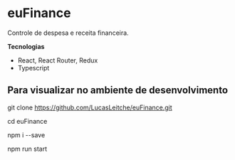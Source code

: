 # euFinance

Controle de despesa e receita financeira.

<strong>Tecnologias</strong>
<ul>
  <li>React, React Router, Redux</li>
  <li>Typescript</li>
</ul>

<h2> Para visualizar no ambiente de desenvolvimento </h2>

git clone https://github.com/LucasLeitche/euFinance.git

cd euFinance

npm i --save

npm run start
